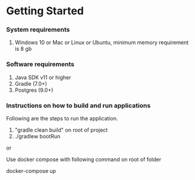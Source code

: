 # Getting Started

### System requirements

1. Windows 10 or Mac or Linux or Ubuntu, minimum memory requirement is 8 gb

### Software requirements

1. Java SDK v11 or higher
2. Gradle (7.0+)
3. Postgres (9.0+)

### Instructions on how to build and run applications

Following are the steps to run the application.

1. "gradle clean build" on root of project
2. ./gradlew bootRun

or

Use docker compose with following command on root of folder

docker-compose up






